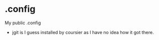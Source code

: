 # .config
My public .config

- jgit is I guess installed by coursier as I have no idea how it got there.
